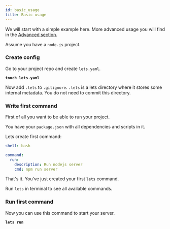 ```yaml
---
id: basic_usage
title: Basic usage
---
```


We will start with a simple example here. More advanced usage you will find in the [Advanced section](advanced_usage.md).

Assume you have a `node.js` project.

### Create config

Go to your project repo and create `lets.yaml`.

**`touch lets.yaml`**

Now add `.lets` to `.gitignore`. `.lets` is a lets directory where it stores some internal metadata. You do not need to commit this directory.

### Write first command

First of all you want to be able to run your project.

You have your `package.json` with all dependencies and scripts in it.

Lets create first command:

```yaml
shell: bash

command:
  run:
    description: Run nodejs server
    cmd: npm run server
```

That's it. You've just created your first `lets` command.

Run `lets` in terminal to see all available commands.

### Run first command

Now you can use this command to start your server.

**`lets run`**
